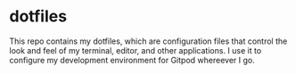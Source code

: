 # dotfiles

This repo contains my dotfiles, which are configuration files that control the look and feel of my terminal, editor, and other applications. I use it to configure my development environment for Gitpod whereever I go.
